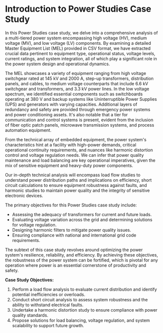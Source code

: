 # Introduction to Power Studies Case Study

In this Power Studies case study, we delve into a comprehensive analysis of a multi-tiered power system encompassing high voltage (HV), medium voltage (MV), and low voltage (LV) components. By examining a detailed Master Equipment List (MEL) provided in CSV format, we have extracted crucial data pertinent to equipment type, operational status, voltage levels, current ratings, and system integration, all of which play a significant role in the power system design and operational dynamics.

The MEL showcases a variety of equipment ranging from high voltage switchgear rated at 145 kV and 2000 A, step-up transformers, distribution panels, and cables, to medium voltage counterparts that include 6.6 kV switchgear and transformers, and 3.3 kV power lines. In the low voltage spectrum, we identified essential components such as switchboards operating at 380 V and backup systems like Uninterruptible Power Supplies (UPS) and generators with varying capacities. Additional layers of redundancy and safety are provided through emergency power systems and power conditioning assets. It's also notable that a tier for communication and control systems is present, evident from the inclusion of fiber optic patch panels, microwave transmission systems, and process automation equipment.

From the technical array of embedded equipment, the power system's characteristics hint at a facility with high-power demands, critical operational continuity requirements, and nuances like harmonic distortion control and voltage regulation needs. We can infer that power quality maintenance and load balancing are key operational imperatives, given the mix of sensitive equipment and heavy-duty power components.

Our in-depth technical analysis will encompass load flow studies to understand power distribution paths and implications on efficiency, short circuit calculations to ensure equipment robustness against faults, and harmonic studies to maintain power quality and the integrity of sensitive electronic devices.

The primary objectives for this Power Studies case study include:

- Assessing the adequacy of transformers for current and future loads.
- Evaluating voltage variation across the grid and determining solutions for voltage regulation.
- Designing harmonic filters to mitigate power quality issues.
- Ensuring compliance with national and international grid code requirements.

The subtext of this case study revolves around optimizing the power system's resilience, reliability, and efficiency. By achieving these objectives, the robustness of the power system can be fortified, which is pivotal for any operation where power is an essential cornerstone of productivity and safety.

**Case Study Objectives:**
1. Perform a load flow analysis to evaluate current distribution and identify potential inefficiencies or overloads.
2. Conduct short circuit analysis to assess system robustness and the ability to withstand electrical faults.
3. Undertake a harmonic distortion study to ensure compliance with power quality standards.
4. Propose solutions for load balancing, voltage regulation, and system scalability to support future growth.